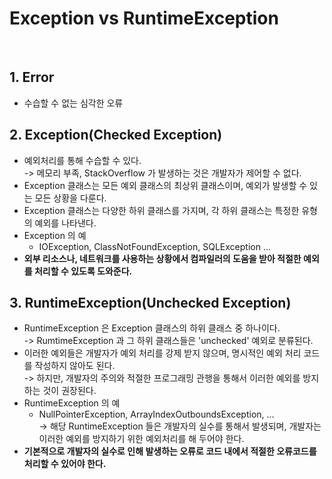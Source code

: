 # Exception vs RuntimeException

<figure><img src="../../../../../.gitbook/assets/스크린샷 2023-06-25 13.46.38.png" alt="" width="563"><figcaption></figcaption></figure>

## 1. Error

* 수습할 수 없는 심각한 오류

## 2. Exception(Checked Exception)

* 예외처리를 통해 수습할 수 있다.\
  \-> 메모리 부족, StackOverflow 가 발생하는 것은 개발자가 제어할 수 없다.
* Exception 클래스는 모든 예외 클래스의 최상위 클래스이며, 예외가 발생할 수 있는 모든 상황을 다룬다.
* Exception 클래스는 다양한 하위 클래스를 가지며, 각 하위 클래스는 특정한 유형의 예외를 나타낸다.
* Exception 의 예
  * IOException, ClassNotFoundException, SQLException ...
* **외부 리소스나, 네트워크를 사용하는 상황에서 컴파일러의 도움을 받아 적절한 예외를 처리할 수 있도록 도와준다.**

## 3. RuntimeException(Unchecked Exception)

* RuntimeException 은 Exception 클래스의 하위 클래스 중 하나이다.\
  \-> RumtimeException 과 그 하위 클래스들은 'unchecked' 예외로 분류된다.
* 이러한 예외들은 개발자가 예외 처리를 강제 받지 않으며, 명시적인 예외 처리 코드를 작성하지 않아도 된다.\
  \-> 하지만, 개발자의 주의와 적절한 프로그래밍 관행을 통해서 이러한 예외를 방지하는 것이 권장된다.
* RuntimeException 의 예
  * NullPointerException, ArrayIndexOutboundsException, ...\
    \-> 해당 RuntimeException 들은 개발자의 실수를 통해서 발생되며, 개발자는 이러한 예외를 방지하기 위한 예외처리를 해 두어야 한다.
* **기본적으로 개발자의 실수로 인해 발생하는 오류로 코드 내에서 적절한 오류코드를 처리할 수 있어야 한다.**
